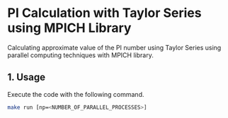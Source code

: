 # PI Calculation with Taylor Series using MPICH Library
Calculating approximate value of the PI number using Taylor Series using parallel computing techniques with MPICH library.

## 1. Usage
Execute the code with the following command.

```sh
make run [np=<NUMBER_OF_PARALLEL_PROCESSES>]
```	